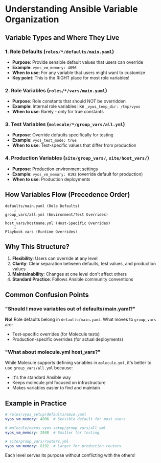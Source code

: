 # Understanding Ansible Variable Organization

## Variable Types and Where They Live

### 1. **Role Defaults** (`roles/*/defaults/main.yaml`)
- **Purpose**: Provide sensible default values that users can override
- **Example**: `vyos_vm_memory: 4096`
- **When to use**: For any variable that users might want to customize
- **Key point**: This is the RIGHT place for most role variables!

### 2. **Role Variables** (`roles/*/vars/main.yaml`)
- **Purpose**: Role constants that should NOT be overridden
- **Example**: Internal role variables like `_vyos_temp_dir: /tmp/vyos`
- **When to use**: Rarely - only for true constants

### 3. **Test Variables** (`molecule/*/group_vars/all.yml`)
- **Purpose**: Override defaults specifically for testing
- **Example**: `vyos_test_mode: true`
- **When to use**: Test-specific values that differ from production

### 4. **Production Variables** (`site/group_vars/`, `site/host_vars/`)
- **Purpose**: Production environment settings
- **Example**: `vyos_vm_memory: 8192` (override default for production)
- **When to use**: Production deployments

## How Variables Flow (Precedence Order)

```
defaults/main.yaml (Role Defaults)
    ↓
group_vars/all.yml (Environment/Test Overrides)  
    ↓
host_vars/hostname.yml (Host-Specific Overrides)
    ↓
Playbook vars (Runtime Overrides)
```

## Why This Structure?

1. **Flexibility**: Users can override at any level
2. **Clarity**: Clear separation between defaults, test values, and production values
3. **Maintainability**: Changes at one level don't affect others
4. **Standard Practice**: Follows Ansible community conventions

## Common Confusion Points

### "Should I move variables out of defaults/main.yaml?"
**No!** Role defaults belong in `defaults/main.yaml`. What moves to `group_vars` are:
- Test-specific overrides (for Molecule tests)
- Production-specific overrides (for actual deployments)

### "What about molecule.yml host_vars?"
While Molecule supports defining variables in `molecule.yml`, it's better to use `group_vars/all.yml` because:
- It's the standard Ansible way
- Keeps molecule.yml focused on infrastructure
- Makes variables easier to find and maintain

## Example in Practice

```yaml
# roles/vyos_setup/defaults/main.yaml
vyos_vm_memory: 4096  # Sensible default for most users

# molecule/nexus.vyos.setup/group_vars/all.yml
vyos_vm_memory: 2048  # Smaller for testing

# site/group_vars/routers.yml
vyos_vm_memory: 8192  # Larger for production routers
```

Each level serves its purpose without conflicting with the others!